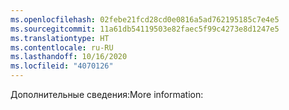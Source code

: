 ```yaml
---
ms.openlocfilehash: 02febe21fcd28cd0e0816a5ad762195185c7e4e5
ms.sourcegitcommit: 11a61db54119503e82faec5f99c4273e8d1247e5
ms.translationtype: HT
ms.contentlocale: ru-RU
ms.lasthandoff: 10/16/2020
ms.locfileid: "4070126"
---
```

<span data-ttu-id="0b409-101">Дополнительные сведения:</span><span class="sxs-lookup"><span data-stu-id="0b409-101">More information:</span></span>